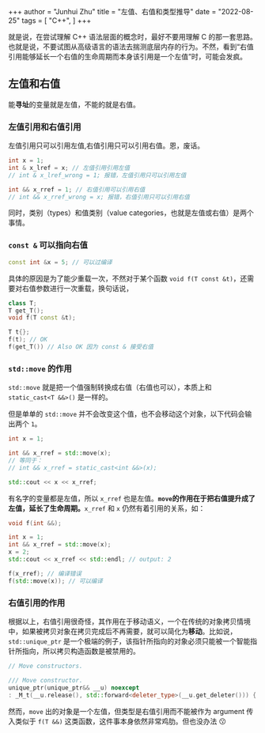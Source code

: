 +++
author = "Junhui Zhu"
title = "左值、右值和类型推导"
date = "2022-08-25"
tags = [
    "C++",
]
+++

就是说，在尝试理解 C++ 语法层面的概念时，最好不要用理解 C 的那一套思路。也就是说，不要试图从高级语言的语法去揣测底层内存的行为。不然，看到“右值引用能够延长一个右值的生命周期而本身该引用是一个左值”时，可能会发疯。

<!--more-->

## 左值和右值

能**寻址**的变量就是左值，不能的就是右值。

### 左值引用和右值引用

左值引用只可以引用左值,右值引用只可以引用右值。恩，废话。

```C++
int x = 1;
int & x_lref = x; // 左值引用引用左值
// int & x_lref_wrong = 1; 报错，左值引用只可以引用左值

int && x_rref = 1; // 右值引用可以引用右值
// int && x_rref_wrong = x; 报错，右值引用只可以引用右值
```

同时，类别（types）和值类别（value categories，也就是左值或右值）是两个事情。

### `const &` 可以指向右值

```C++
const int &x = 5; // 可以过编译
```

具体的原因是为了能少重载一次，不然对于某个函数 `void f(T const &t)`，还需要对右值参数进行一次重载，换句话说，

```C++
class T;
T get_T();
void f(T const &t);

T t{};
f(t); // OK
f(get_T()) // Also OK 因为 const & 接受右值
```
### `std::move` 的作用

`std::move` 就是把一个值强制转换成右值（右值也可以），本质上和 `static_cast<T &&>()` 是一样的。

但是单单的 `std::move` 并不会改变这个值，也不会移动这个对象，以下代码会输出两个 `1`。

```c++
int x = 1;

int && x_rref = std::move(x);
// 等同于：
// int && x_rref = static_cast<int &&>(x);

std::cout << x << x_rref;
```

有名字的变量都是左值，所以 `x_rref` 也是左值。**`move`的作用在于把右值提升成了左值，延长了生命周期。**`x_rref` 和 `x` 仍然有着引用的关系，如：

```C++
void f(int &&);

int x = 1;
int && x_rref = std::move(x);
x = 2;
std::cout << x_rref << std::endl; // output: 2

f(x_rref); // 编译错误
f(std::move(x)); // 可以编译
```

### 右值引用的作用

根据以上，右值引用很奇怪，其作用在于移动语义，一个在传统的对象拷贝情境中，如果被拷贝对象在拷贝完成后不再需要，就可以简化为**移动**。比如说，`std::unique_ptr` 是一个极端的例子，该指针所指向的对象必须只能被一个智能指针所指向，所以拷贝构造函数是被禁用的。

```c++
// Move constructors.

/// Move constructor.
unique_ptr(unique_ptr&& __u) noexcept
: _M_t(__u.release(), std::forward<deleter_type>(__u.get_deleter())) { }
```

然而，`move` 出的对象是一个左值，但类型是右值引用而不能被作为 argument 传入类似于 `f(T &&)` 这类函数，这件事本身依然非常鸡肋。但也没办法 :kissing: